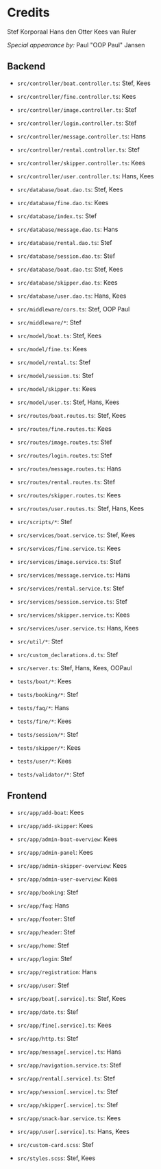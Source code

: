# Credits

Stef Korporaal
Hans den Otter
Kees van Ruler

_Special appearance by:_ Paul "OOP Paul" Jansen

## Backend

- `src/controller/boat.controller.ts`: Stef, Kees
- `src/controller/fine.controller.ts`: Kees
- `src/controller/image.controller.ts`: Stef
- `src/controller/login.controller.ts`: Stef
- `src/controller/message.controller.ts`: Hans
- `src/controller/rental.controller.ts`: Stef
- `src/controller/skipper.controller.ts`: Kees
- `src/controller/user.controller.ts`: Hans, Kees

- `src/database/boat.dao.ts`: Stef, Kees
- `src/database/fine.dao.ts`: Kees
- `src/database/index.ts`: Stef
- `src/database/message.dao.ts`: Hans
- `src/database/rental.dao.ts`: Stef
- `src/database/session.dao.ts`: Stef
- `src/database/boat.dao.ts`: Stef, Kees
- `src/database/skipper.dao.ts`: Kees
- `src/database/user.dao.ts`: Hans, Kees

- `src/middleware/cors.ts`: Stef, OOP Paul
- `src/middleware/*`: Stef

- `src/model/boat.ts`: Stef, Kees
- `src/model/fine.ts`: Kees
- `src/model/rental.ts`: Stef
- `src/model/session.ts`: Stef
- `src/model/skipper.ts`: Kees
- `src/model/user.ts`: Stef, Hans, Kees

- `src/routes/boat.routes.ts`: Stef, Kees
- `src/routes/fine.routes.ts`: Kees
- `src/routes/image.routes.ts`: Stef
- `src/routes/login.routes.ts`: Stef
- `src/routes/message.routes.ts`: Hans
- `src/routes/rental.routes.ts`: Stef
- `src/routes/skipper.routes.ts`: Kees
- `src/routes/user.routes.ts`: Stef, Hans, Kees

- `src/scripts/*`: Stef

- `src/services/boat.service.ts`: Stef, Kees
- `src/services/fine.service.ts`: Kees
- `src/services/image.service.ts`: Stef
- `src/services/message.service.ts`: Hans
- `src/services/rental.service.ts`: Stef
- `src/services/session.service.ts`: Stef
- `src/services/skipper.service.ts`: Kees
- `src/services/user.service.ts`: Hans, Kees

- `src/util/*`: Stef

- `src/custom_declarations.d.ts`: Stef
- `src/server.ts`: Stef, Hans, Kees, OOPaul

- `tests/boat/*`: Kees
- `tests/booking/*`: Stef
- `tests/faq/*`: Hans
- `tests/fine/*`: Kees
- `tests/session/*`: Stef
- `tests/skipper/*`: Kees
- `tests/user/*`: Kees
- `tests/validator/*`: Stef

## Frontend

- `src/app/add-boat`: Kees
- `src/app/add-skipper`: Kees
- `src/app/admin-boat-overview`: Kees
- `src/app/admin-panel`: Kees
- `src/app/admin-skipper-overview`: Kees
- `src/app/admin-user-overview`: Kees
- `src/app/booking`: Stef
- `src/app/faq`: Hans
- `src/app/footer`: Stef
- `src/app/header`: Stef
- `src/app/home`: Stef
- `src/app/login`: Stef
- `src/app/registration`: Hans
- `src/app/user`: Stef

- `src/app/boat[.service].ts`: Stef, Kees
- `src/app/date.ts`: Stef
- `src/app/fine[.service].ts`: Kees
- `src/app/http.ts`: Stef
- `src/app/message[.service].ts`: Hans
- `src/app/navigation.service.ts`: Stef
- `src/app/rental[.service].ts`: Stef
- `src/app/session[.service].ts`: Stef
- `src/app/skipper[.service].ts`: Stef
- `src/app/snack-bar.service.ts`: Kees
- `src/app/user[.service].ts`: Hans, Kees

- `src/custom-card.scss`: Stef
- `src/styles.scss`: Stef, Kees
